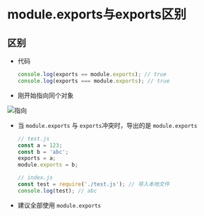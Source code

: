 # module.exports与exports区别

## 区别

*   代码

    ```javascript
    console.log(exports == module.exports); // true
    console.log(exports === module.exports); // true
    ```

*   刚开始指向同个对象&#x20;

![指向](指向.png "指向")

*   当 `module.exports` 与  `exports`冲突时，导出的是 `module.exports`

    ```javascript
    // test.js
    const a = 123;
    const b = 'abc';
    exports = a;
    module.exports = b;
    ```

    ```javascript
    // index.js
    const test = require('./test.js'); // 导入本地文件
    console.log(test); // abc
    ```

*   建议全部使用 `module.exports`
